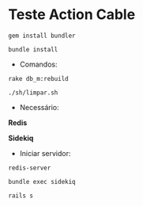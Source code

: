 # Teste Action Cable

`gem install bundler`

`bundle install`

* Comandos:

`rake db_m:rebuild`

`./sh/limpar.sh`

* Necessário:

**Redis**

**Sidekiq**


* Iniciar servidor:

`redis-server`

`bundle exec sidekiq`

`rails s`


